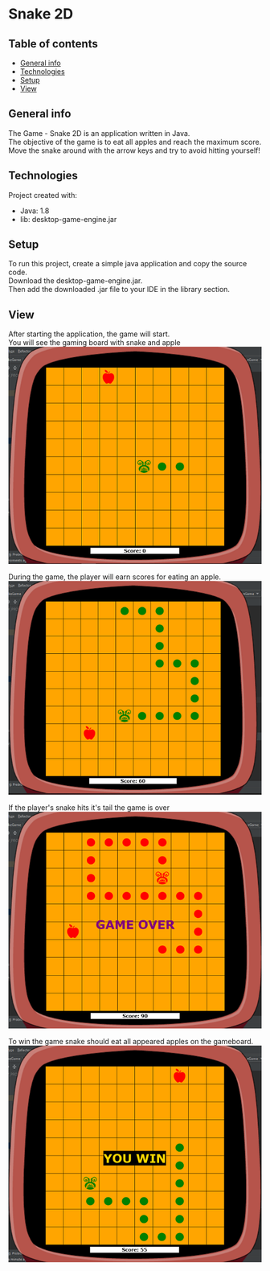 # Snake 2D

## Table of contents
* [General info](#general-info)
* [Technologies](#technologies)
* [Setup](#setup)
* [View](#view)

## General info
The Game - Snake 2D is an application written in Java. <br/>
The objective of the game is to eat all apples and reach the maximum score.  <br/>
Move the snake around with the arrow keys and try to avoid hitting yourself! <br/>

	
## Technologies
Project created with:
* Java: 1.8
* lib: desktop-game-engine.jar
	
## Setup
To run this project, create a simple java application and copy the source code. <br/>
Download the desktop-game-engine.jar. <br/>
Then add the downloaded .jar file to your IDE in the library section.

## View
After starting the application, the game will start. </br>
You will see the gaming board with snake and apple </br>
![alt text](img/snake_1.PNG "Started Game")

During the game, the player will earn scores for eating an apple. </br>
![alt text](img/snake_2.PNG "While Game") </br>

If the player's snake hits it's tail the game is over </br>
![alt text](img/snake_3.PNG "You Loose") </br>

To win the game snake should eat all appeared apples on the gameboard.
![alt text](img/snake_4.PNG "You WIN") </br>
